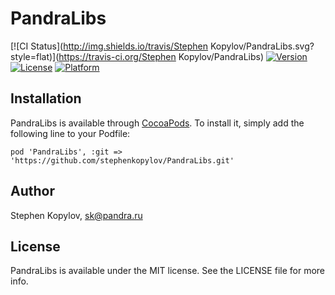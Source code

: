 # PandraLibs

[![CI Status](http://img.shields.io/travis/Stephen Kopylov/PandraLibs.svg?style=flat)](https://travis-ci.org/Stephen Kopylov/PandraLibs)
[![Version](https://img.shields.io/cocoapods/v/PandraLibs.svg?style=flat)](http://cocoadocs.org/docsets/PandraLibs)
[![License](https://img.shields.io/cocoapods/l/PandraLibs.svg?style=flat)](http://cocoadocs.org/docsets/PandraLibs)
[![Platform](https://img.shields.io/cocoapods/p/PandraLibs.svg?style=flat)](http://cocoadocs.org/docsets/PandraLibs)

## Installation

PandraLibs is available through [CocoaPods](http://cocoapods.org). To install
it, simply add the following line to your Podfile:

    pod 'PandraLibs', :git => 'https://github.com/stephenkopylov/PandraLibs.git'

## Author

Stephen Kopylov, sk@pandra.ru

## License

PandraLibs is available under the MIT license. See the LICENSE file for more info.

